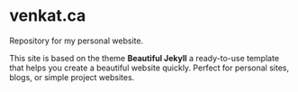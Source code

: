 # venkat.ca



Repository for my personal website.  

This site is based on the theme **Beautiful Jekyll**  a ready-to-use template that helps you create a beautiful website quickly. Perfect for personal sites, blogs, or simple project websites.  